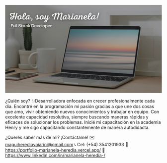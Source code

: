 ![image](image.png)

¿Quién soy? 
✨Desarrolladora enfocada en crecer profesionalmente cada día. Encontré en la programación mi pasión gracias a que une dos cosas que amo, vivir obteniendo nuevos conocimientos y trabajar en equipo.
Con excelente capacidad resolutiva, siempre buscando maneras rápidas y eficaces de solucionar los problemas.
Inicié mi capacitación en la academia Henry y me sigo capacitando constantemente de manera autodidacta.

¿Querés saber más de mi? ¡Contáctame!
✉️ maguiherediavaiarini@gmail.com
📞 Cel: (+54) 3541201933
👤 https://portfolio-marianela-heredia.vercel.app/
💬 https://www.linkedin.com/in/marianela-heredia-/

